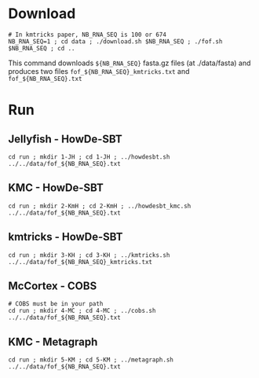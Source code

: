 # Download

```
# In kmtricks paper, NB_RNA_SEQ is 100 or 674
NB_RNA_SEQ=1 ; cd data ; ./download.sh $NB_RNA_SEQ ; ./fof.sh $NB_RNA_SEQ ; cd ..
```

This command downloads `${NB_RNA_SEQ}` fasta.gz files (at ./data/fasta) and produces two files `fof_${NB_RNA_SEQ}_kmtricks.txt` and `fof_${NB_RNA_SEQ}.txt`

# Run

## Jellyfish - HowDe-SBT
```
cd run ; mkdir 1-JH ; cd 1-JH ; ../howdesbt.sh ../../data/fof_${NB_RNA_SEQ}.txt
```

## KMC - HowDe-SBT
```
cd run ; mkdir 2-KmH ; cd 2-KmH ; ../howdesbt_kmc.sh ../../data/fof_${NB_RNA_SEQ}.txt
```
## kmtricks - HowDe-SBT
```
cd run ; mkdir 3-KH ; cd 3-KH ; ../kmtricks.sh ../../data/fof_${NB_RNA_SEQ}_kmtricks.txt

```
## McCortex - COBS
```
# COBS must be in your path
cd run ; mkdir 4-MC ; cd 4-MC ; ../cobs.sh ../../data/fof_${NB_RNA_SEQ}.txt
```

## KMC - Metagraph
```
cd run ; mkdir 5-KM ; cd 5-KM ; ../metagraph.sh ../../data/fof_${NB_RNA_SEQ}.txt
```
